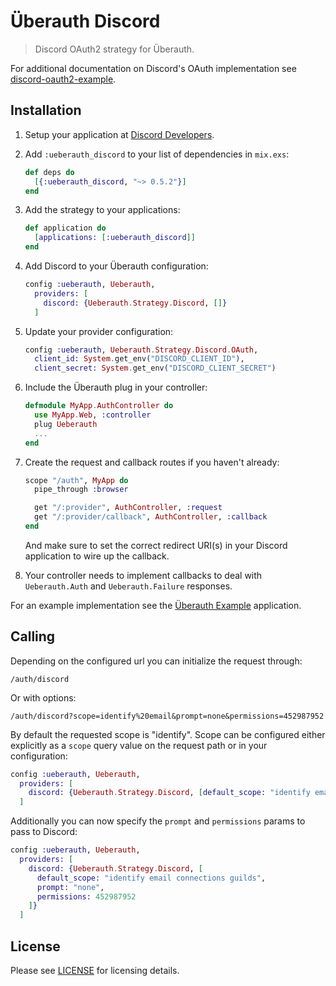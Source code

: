# Überauth Discord

> Discord OAuth2 strategy for Überauth.

For additional documentation on Discord's OAuth implementation see [discord-oauth2-example](https://github.com/hammerandchisel/discord-oauth2-example).

## Installation

1. Setup your application at [Discord Developers](https://discord.com/developers/applications/me).

1. Add `:ueberauth_discord` to your list of dependencies in `mix.exs`:

    ```elixir
    def deps do
      [{:ueberauth_discord, "~> 0.5.2"}]
    end
    ```

1. Add the strategy to your applications:

    ```elixir
    def application do
      [applications: [:ueberauth_discord]]
    end
    ```

1. Add Discord to your Überauth configuration:

    ```elixir
    config :ueberauth, Ueberauth,
      providers: [
        discord: {Ueberauth.Strategy.Discord, []}
      ]
    ```

1.  Update your provider configuration:

    ```elixir
    config :ueberauth, Ueberauth.Strategy.Discord.OAuth,
      client_id: System.get_env("DISCORD_CLIENT_ID"),
      client_secret: System.get_env("DISCORD_CLIENT_SECRET")
    ```

1.  Include the Überauth plug in your controller:

    ```elixir
    defmodule MyApp.AuthController do
      use MyApp.Web, :controller
      plug Ueberauth
      ...
    end
    ```

1.  Create the request and callback routes if you haven't already:

    ```elixir
    scope "/auth", MyApp do
      pipe_through :browser

      get "/:provider", AuthController, :request
      get "/:provider/callback", AuthController, :callback
    end
    ```

    And make sure to set the correct redirect URI(s) in your Discord application to wire up the callback.

1. Your controller needs to implement callbacks to deal with `Ueberauth.Auth` and `Ueberauth.Failure` responses.

For an example implementation see the [Überauth Example](https://github.com/ueberauth/ueberauth_example) application.

## Calling

Depending on the configured url you can initialize the request through:

    /auth/discord

Or with options:

    /auth/discord?scope=identify%20email&prompt=none&permissions=452987952

By default the requested scope is "identify". Scope can be configured either explicitly as a `scope` query value on the request path or in your configuration:

```elixir
config :ueberauth, Ueberauth,
  providers: [
    discord: {Ueberauth.Strategy.Discord, [default_scope: "identify email connections guilds"]}
  ]
```

Additionally you can now specify the `prompt` and `permissions` params to pass to Discord:

```elixir
config :ueberauth, Ueberauth,
  providers: [
    discord: {Ueberauth.Strategy.Discord, [
      default_scope: "identify email connections guilds",
      prompt: "none",
      permissions: 452987952
    ]}
  ]
```


## License

Please see [LICENSE](https://github.com/schwarz/ueberauth_discord/blob/master/LICENSE) for licensing details.
